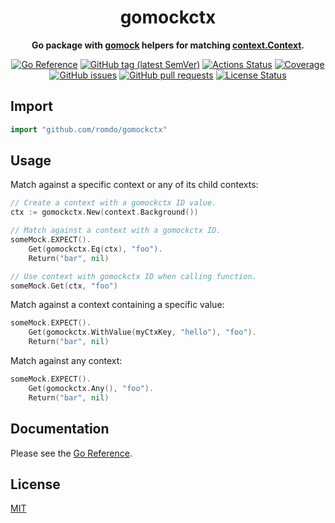 <h1 align="center">
  gomockctx
</h1>

<p align="center">
  <strong>
    Go package with <a href="https://github.com/golang/mock">gomock</a> helpers
    for matching <a href="https://pkg.go.dev/context">context.Context</a>.
  </strong>
</p>

<p align="center">
  <a href="https://pkg.go.dev/github.com/romdo/gomockctx"><img src="https://img.shields.io/badge/%E2%80%8B-reference-387b97.svg?logo=go&logoColor=white" alt="Go Reference"></a>
  <a href="https://github.com//romdo/gomockctx/releases"><img src="https://img.shields.io/github/v/tag/romdo/gomockctx?label=release" alt="GitHub tag (latest SemVer)"></a>
  <a href="https://github.com/romdo/gomockctx/actions"><img src="https://img.shields.io/github/workflow/status/romdo/gomockctx/CI.svg?logo=github" alt="Actions Status"></a>
  <a href="https://codeclimate.com/github/romdo/gomockctx"><img src="https://img.shields.io/codeclimate/coverage/romdo/gomockctx.svg?logo=code%20climate" alt="Coverage"></a>
  <a href="https://github.com/romdo/gomockctx/issues"><img src="https://img.shields.io/github/issues-raw/romdo/gomockctx.svg?style=flat&logo=github&logoColor=white" alt="GitHub issues"></a>
  <a href="https://github.com/romdo/gomockctx/pulls"><img src="https://img.shields.io/github/issues-pr-raw/romdo/gomockctx.svg?style=flat&logo=github&logoColor=white" alt="GitHub pull requests"></a>
  <a href="https://github.com/romdo/gomockctx/blob/main/LICENSE"><img src="https://img.shields.io/github/license/romdo/gomockctx.svg?style=flat" alt="License Status"></a>
</p>

## Import

```go
import "github.com/romdo/gomockctx"
```

## Usage

Match against a specific context or any of its child contexts:

```go
// Create a context with a gomockctx ID value.
ctx := gomockctx.New(context.Background())

// Match against a context with a gomockctx ID.
someMock.EXPECT().
	Get(gomockctx.Eq(ctx), "foo").
	Return("bar", nil)

// Use context with gomockctx ID when calling function.
someMock.Get(ctx, "foo")
```

Match against a context containing a specific value:

```go
someMock.EXPECT().
	Get(gomockctx.WithValue(myCtxKey, "hello"), "foo").
	Return("bar", nil)
```

Match against any context:

```go
someMock.EXPECT().
	Get(gomockctx.Any(), "foo").
	Return("bar", nil)
```

## Documentation

Please see the
[Go Reference](https://pkg.go.dev/github.com/romdo/gomockctx#section-documentation).

## License

[MIT](https://github.com/romdo/gomockctx/blob/main/LICENSE)
